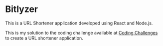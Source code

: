 # Bitlyzer

This is a URL Shortener application developed using React and Node.js.

This is my solution to the coding challenge available at [Coding Challenges](https://codingchallenges.fyi/challenges/challenge-url-shortener) to create a URL shortener application.

